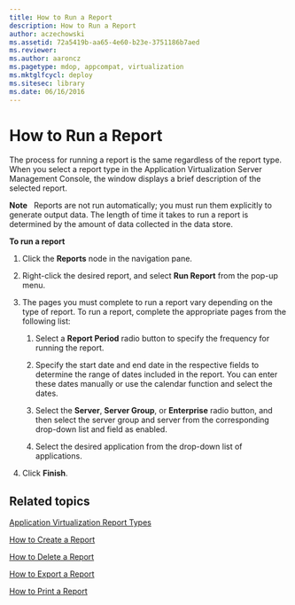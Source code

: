 ```yaml
---
title: How to Run a Report
description: How to Run a Report
author: aczechowski
ms.assetid: 72a5419b-aa65-4e60-b23e-3751186b7aed
ms.reviewer:
ms.author: aaroncz
ms.pagetype: mdop, appcompat, virtualization
ms.mktglfcycl: deploy
ms.sitesec: library
ms.date: 06/16/2016
---
```



# How to Run a Report


The process for running a report is the same regardless of the report type. When you select a report type in the Application Virtualization Server Management Console, the window displays a brief description of the selected report.

**Note**  
Reports are not run automatically; you must run them explicitly to generate output data. The length of time it takes to run a report is determined by the amount of data collected in the data store.



**To run a report**

1.  Click the **Reports** node in the navigation pane.

2.  Right-click the desired report, and select **Run Report** from the pop-up menu.

3.  The pages you must complete to run a report vary depending on the type of report. To run a report, complete the appropriate pages from the following list:

    1.  Select a **Report Period** radio button to specify the frequency for running the report.

    2.  Specify the start date and end date in the respective fields to determine the range of dates included in the report. You can enter these dates manually or use the calendar function and select the dates.

    3.  Select the **Server**, **Server Group**, or **Enterprise** radio button, and then select the server group and server from the corresponding drop-down list and field as enabled.

    4.  Select the desired application from the drop-down list of applications.

4.  Click **Finish**.

## Related topics


[Application Virtualization Report Types](application-virtualization-report-types.md)

[How to Create a Report](how-to-create-a-reportserver.md)

[How to Delete a Report](how-to-delete-a-reportserver.md)

[How to Export a Report](how-to-export-a-reportserver.md)

[How to Print a Report](how-to-print-a-reportserver.md)










